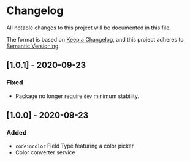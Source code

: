 # Changelog
All notable changes to this project will be documented in this file.

The format is based on [Keep a Changelog](https://keepachangelog.com/en/1.0.0/),
and this project adheres to [Semantic Versioning](https://semver.org/spec/v2.0.0.html).

## [1.0.1] - 2020-09-23
### Fixed
- Package no longer require `dev` minimum stability.

## [1.0.0] - 2020-09-23
### Added
- `codeincolor` Field Type featuring a color picker
- Color converter service
